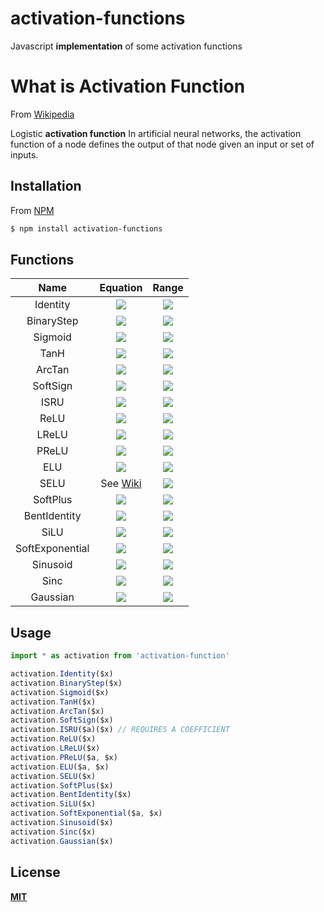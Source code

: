 # activation-functions

Javascript **implementation** of some activation functions

# What is Activation Function

From [Wikipedia](https://en.wikipedia.org/wiki/Activation_function)

Logistic **activation function**
In artificial neural networks, the activation function of a node defines the output of that node given an input or set of inputs.

## Installation

From [NPM](https://www.npmjs.com/package/activation-functions)
```bash
$ npm install activation-functions
```

## Functions

| Name            | Equation | Range |
| :---:           | :------: | :---: |
| Identity        | ![](https://wikimedia.org/api/rest_v1/media/math/render/svg/f690285952308aa49e3c6aac892df31cad6d1b06) | ![](https://wikimedia.org/api/rest_v1/media/math/render/svg/0c8c11c44279888c9e395eeb5f45d121348ae10a) |
| BinaryStep      | ![](https://wikimedia.org/api/rest_v1/media/math/render/svg/729e75e92835e4a6ec424921f3fcdbea050bb3a7) | ![](https://wikimedia.org/api/rest_v1/media/math/render/svg/28de5781698336d21c9c560fb1cbb3fb406923eb) |
| Sigmoid         | ![](https://wikimedia.org/api/rest_v1/media/math/render/svg/36f792c44c0a7069ad01386452569d6e34fe95d7) | ![](https://wikimedia.org/api/rest_v1/media/math/render/svg/c79c6838e423c1ed3c7ea532a56dc9f9dae8290b) |
| TanH            | ![](https://wikimedia.org/api/rest_v1/media/math/render/svg/84c428bf21e34ccc0be8becf3443b06a4b61f3ee) | ![](https://wikimedia.org/api/rest_v1/media/math/render/svg/e120a3bd60fc89b495dd7ef6039465b7e6a703b1) |
| ArcTan          | ![](https://wikimedia.org/api/rest_v1/media/math/render/svg/068766282e38cec749b06698a55608f3a5821b19) | ![](https://wikimedia.org/api/rest_v1/media/math/render/svg/05c407a8d430e4361ca9ff6f154740f8bf5bfc2e) |
| SoftSign        | ![](https://wikimedia.org/api/rest_v1/media/math/render/svg/4735c7d34e544299cbbfdb4f388391627f186658) | ![](https://wikimedia.org/api/rest_v1/media/math/render/svg/e120a3bd60fc89b495dd7ef6039465b7e6a703b1) |
| ISRU            | ![](https://wikimedia.org/api/rest_v1/media/math/render/svg/4ae9806b66b572f79faad8a96638651dc0a3b226) | ![](https://wikimedia.org/api/rest_v1/media/math/render/svg/e0e37e10d8a65bb3409d236bba45e8800972ccc6) |
| ReLU            | ![](https://wikimedia.org/api/rest_v1/media/math/render/svg/1d25c25758581789c97cdf80d52bf82bbfd0f237) | ![](https://wikimedia.org/api/rest_v1/media/math/render/svg/8dc2d914c2df66bc0f7893bfb8da36766650fe47) |
| LReLU           | ![](https://wikimedia.org/api/rest_v1/media/math/render/svg/aaabce8985d074b5f4482f4efa327c7c61da3ca6) | ![](https://wikimedia.org/api/rest_v1/media/math/render/svg/0c8c11c44279888c9e395eeb5f45d121348ae10a) |
| PReLU           | ![](https://wikimedia.org/api/rest_v1/media/math/render/svg/387a2af979ccc6a29b62950e1efb7c3a86209ad7) | ![](https://wikimedia.org/api/rest_v1/media/math/render/svg/0c8c11c44279888c9e395eeb5f45d121348ae10a) |
| ELU             | ![](https://wikimedia.org/api/rest_v1/media/math/render/svg/baf8c2809f1eff813c6469ac92d6231cb08607e4) | ![](https://wikimedia.org/api/rest_v1/media/math/render/svg/9a966cc9f5c4412bfc563ac9790d9ed43177bfdd) |
| SELU            | See [Wiki](https://en.wikipedia.org/wiki/Activation_function) | ![](https://wikimedia.org/api/rest_v1/media/math/render/svg/e1357562409324a8c59d68435f87b4acb04d2045) |
| SoftPlus        | ![](https://wikimedia.org/api/rest_v1/media/math/render/svg/f21f3d1e2c67c5c2d2085e384512bc737c8e14af) | ![](https://wikimedia.org/api/rest_v1/media/math/render/svg/da17102e4ed0886686094ee531df040d2e86352a) |
| BentIdentity    | ![](https://wikimedia.org/api/rest_v1/media/math/render/svg/c4365ebef6b1e8e4521ab1df8b640e27edf9557c) | ![](https://wikimedia.org/api/rest_v1/media/math/render/svg/0c8c11c44279888c9e395eeb5f45d121348ae10a) |
| SiLU            | ![](https://wikimedia.org/api/rest_v1/media/math/render/svg/46d7c864da4842a98d2811dded41ded9600a8ea0) | ![](https://wikimedia.org/api/rest_v1/media/math/render/svg/054f4a31fb768ee067840626b62ee2870dfebb9f) |
| SoftExponential | ![](https://wikimedia.org/api/rest_v1/media/math/render/svg/77a7febdaa2748fa1a0a09926e92a8e481633203) | ![](https://wikimedia.org/api/rest_v1/media/math/render/svg/0c8c11c44279888c9e395eeb5f45d121348ae10a) |
| Sinusoid       | ![](https://wikimedia.org/api/rest_v1/media/math/render/svg/5fb1266b7f7718442e31e45eef3d81bef6a8b9af) | ![](https://wikimedia.org/api/rest_v1/media/math/render/svg/51e3b7f14a6f70e614728c583409a0b9a8b9de01) |
| Sinc           | ![](https://wikimedia.org/api/rest_v1/media/math/render/svg/0a9b31f793b188ddd3e1fa48ccefe1bb1b97c0c6) | ![](https://wikimedia.org/api/rest_v1/media/math/render/svg/7813b154f09cf5aa32f9fa13dc519fd85b1df60a) |
| Gaussian       | ![](https://wikimedia.org/api/rest_v1/media/math/render/svg/1bed0b77b34cab03996deb42d464becab2f05636) | ![](https://wikimedia.org/api/rest_v1/media/math/render/svg/7e70f9c241f9faa8e9fdda2e8b238e288807d7a4) |

## Usage

```js
import * as activation from 'activation-function'

activation.Identity($x)
activation.BinaryStep($x)
activation.Sigmoid($x)
activation.TanH($x)
activation.ArcTan($x)
activation.SoftSign($x)
activation.ISRU($a)($x) // REQUIRES A COEFFICIENT
activation.ReLU($x)
activation.LReLU($x)
activation.PReLU($a, $x)
activation.ELU($a, $x)
activation.SELU($x)
activation.SoftPlus($x)
activation.BentIdentity($x)
activation.SiLU($x)
activation.SoftExponential($a, $x)
activation.Sinusoid($x)
activation.Sinc($x)
activation.Gaussian($x)
```

## License

[**MIT**](https://github.com/howion/activation-functions/blob/master/LICENSE)
